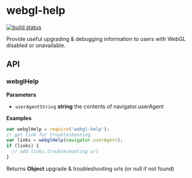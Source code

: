 # webgl-help

[![build status](https://secure.travis-ci.org/mapbox/webgl-help.png)](http://travis-ci.org/mapbox/webgl-help)

Provide useful upgrading & debugging information to users with WebGL
disabled or unavailable.

## API

### webglHelp

**Parameters**

-   `userAgentString` **string** the contents of navigator.userAgent

**Examples**

```javascript
var webglHelp = require('webgl-help');
// get link for troubleshooting
var links = webglHelp(navigator.userAgent);
if (links) {
  // add links.troubleshooting url
}
```

Returns **Object** upgrade & troubleshooting urls (or null if not found)
